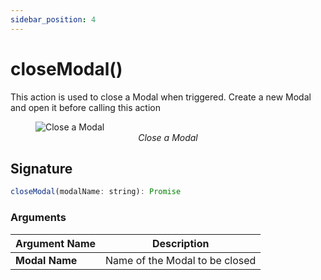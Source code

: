 ```yaml
---
sidebar_position: 4
---
```

# closeModal()

This action is used to close a Modal when triggered. Create a new Modal and open it before calling this action


<figure>
  <img src="/img/close-modal-action.png" style= {{width:"700px", height:"auto"}} alt="Close a Modal"/>
  <figcaption align = "center"><i>Close a Modal</i></figcaption>
</figure>



## Signature

```javascript
closeModal(modalName: string): Promise
```

### Arguments

| **Argument Name** | **Description**                |
| ----------------- | ------------------------------ |
| **Modal Name**    | Name of the Modal to be closed |
